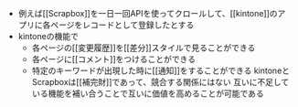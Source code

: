 
- 例えば[[Scrapbox]]を一日一回APIを使ってクロールして、[[kintone]]のアプリに各ページをレコードとして登録したとする
- kintoneの機能で
    - 各ページの[[変更履歴]]を[[差分]]スタイルで見ることができる
    - 各ページに[[コメント]]をつけることができる
    - 特定のキーワードが出現した時に[[通知]]をすることができる
kintoneとScrapboxは[[補完財]]であって、競合する関係にはない
互いに不足している機能を補い合うことで互いに価値を高めることが可能である